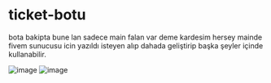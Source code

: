 # ticket-botu

bota bakipta bune lan sadece main falan var deme kardesim hersey mainde fivem sunucusu icin yazıldı
isteyen alıp dahada geliştirip başka şeyler içinde kullanabilir.


![image](https://cdn.discordapp.com/attachments/1333768922675286097/1338899064036528128/Ekran_goruntusu_2025-02-11_194602.png?ex=67acc26c&is=67ab70ec&hm=921d7f1204b8525bbeb3f1d363f3f3e4646742fa00c44b1659516ccb9e18978d&)
![image](https://cdn.discordapp.com/attachments/1333768922675286097/1338899064275861636/Ekran_goruntusu_2025-02-11_194628.png?ex=67acc26c&is=67ab70ec&hm=4530ac81d5ded3e536d137f6fda0cb4f74680eef47f79f7204d47fca413300cf&)

